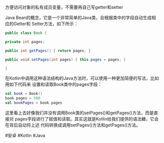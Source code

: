 方便访问对象的私有成员变量，不需要再自己写getter和setter

Java Bean的概念，它是一个非常简单的Java类，会根据类中的字段自动生成相应的Getter和 Setter方法，如下所示：

```java
public class Book {

private int pages;

public int getPages() { return pages; }

public void setPages(int pages) { this.pages = pages; }

}

```

在Kotlin中调用这种语法结构的Java方法时，可以使用一种更加简便的写法，比如用如下代码来 设置和读取Book类中的pages字段：

```kotlin
val book = Book() 
book.pages = 500 
val bookPages = book.pages
```

这里看上去好像我们并没有调用Book类的setPages()和getPages()方法，而是直接对 pages字段进行了赋值和读取。其实这就是Kotlin给我们提供的语法糖，它会在背后自动将上述 代码转换成调用setPages()方法和getPages()方法。

#安卓
#Kotlin
#Java